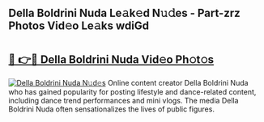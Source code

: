## Della Boldrini Nuda Le𝚊k𝚎d N𝚞𝚍es - Part-zrz Photos Vid𝚎o Le𝚊ks wdiGd

# <h2><a href="http://fbdqgqf.evod.top/?m=Della+Boldrini+Nuda">🔗 👉🔴 Della Boldrini Nuda Vid𝚎o Ph𝚘t𝚘s</a></h2>

[![Della Boldrini Nuda N𝚞d𝚎s](https://i.imgur.com/8V9OHl7.gif)](http://fbdqgqf.evod.top/?m=Della+Boldrini+Nuda)
Online content creator Della Boldrini Nuda who has gained popularity for posting lifestyle and dance-related content, including dance trend performances and mini vlogs. The media Della Boldrini Nuda often sensationalizes the lives of public figures. 
